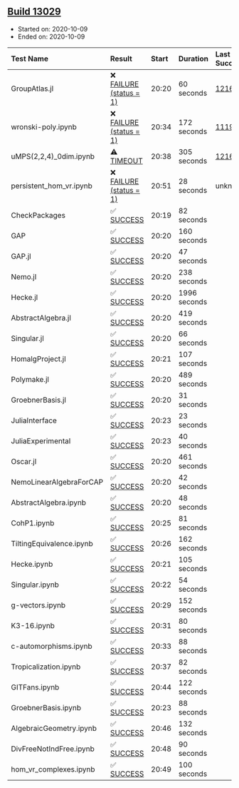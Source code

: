 ## [Build 13029](https://oscarci.mathematik.uni-kl.de/job/oscar/13029/)

* Started on: 2020-10-09
* Ended on: 2020-10-09

| Test Name    | Result | Start | Duration | Last Success | First Failure |
|:-------------|:-------|:------|:---------|:-------------|:--------------|
| GroupAtlas.jl | ❌ [FAILURE (status = 1)](https://oscarci.mathematik.uni-kl.de/job/oscar/13029/artifact/logs/build-13029/GroupAtlas.jl.log) | 20:20 | 60 seconds | [12167](https://oscarci.mathematik.uni-kl.de/job/oscar/12167/) | [12168](https://oscarci.mathematik.uni-kl.de/job/oscar/12168/) |
| wronski-poly.ipynb | ❌ [FAILURE (status = 1)](https://oscarci.mathematik.uni-kl.de/job/oscar/13029/artifact/logs/build-13029/wronski-poly.ipynb.log) | 20:34 | 172 seconds | [11192](https://oscarci.mathematik.uni-kl.de/job/oscar/11192/) | [11193](https://oscarci.mathematik.uni-kl.de/job/oscar/11193/) |
| uMPS(2,2,4)_0dim.ipynb | ⚠ [TIMEOUT](https://oscarci.mathematik.uni-kl.de/job/oscar/13029/artifact/logs/build-13029/uMPS-2-2-4-_0dim.ipynb.log) | 20:38 | 305 seconds | [12167](https://oscarci.mathematik.uni-kl.de/job/oscar/12167/) | [12168](https://oscarci.mathematik.uni-kl.de/job/oscar/12168/) |
| persistent_hom_vr.ipynb | ❌ [FAILURE (status = 1)](https://oscarci.mathematik.uni-kl.de/job/oscar/13029/artifact/logs/build-13029/persistent_hom_vr.ipynb.log) | 20:51 | 28 seconds | unknown | unknown |
| CheckPackages | ✅ [SUCCESS](https://oscarci.mathematik.uni-kl.de/job/oscar/13029/artifact/logs/build-13029/CheckPackages.log) | 20:19 | 82 seconds |  |  |
| GAP | ✅ [SUCCESS](https://oscarci.mathematik.uni-kl.de/job/oscar/13029/artifact/logs/build-13029/GAP.log) | 20:20 | 160 seconds |  |  |
| GAP.jl | ✅ [SUCCESS](https://oscarci.mathematik.uni-kl.de/job/oscar/13029/artifact/logs/build-13029/GAP.jl.log) | 20:20 | 47 seconds |  |  |
| Nemo.jl | ✅ [SUCCESS](https://oscarci.mathematik.uni-kl.de/job/oscar/13029/artifact/logs/build-13029/Nemo.jl.log) | 20:20 | 238 seconds |  |  |
| Hecke.jl | ✅ [SUCCESS](https://oscarci.mathematik.uni-kl.de/job/oscar/13029/artifact/logs/build-13029/Hecke.jl.log) | 20:20 | 1996 seconds |  |  |
| AbstractAlgebra.jl | ✅ [SUCCESS](https://oscarci.mathematik.uni-kl.de/job/oscar/13029/artifact/logs/build-13029/AbstractAlgebra.jl.log) | 20:20 | 419 seconds |  |  |
| Singular.jl | ✅ [SUCCESS](https://oscarci.mathematik.uni-kl.de/job/oscar/13029/artifact/logs/build-13029/Singular.jl.log) | 20:20 | 66 seconds |  |  |
| HomalgProject.jl | ✅ [SUCCESS](https://oscarci.mathematik.uni-kl.de/job/oscar/13029/artifact/logs/build-13029/HomalgProject.jl.log) | 20:21 | 107 seconds |  |  |
| Polymake.jl | ✅ [SUCCESS](https://oscarci.mathematik.uni-kl.de/job/oscar/13029/artifact/logs/build-13029/Polymake.jl.log) | 20:20 | 489 seconds |  |  |
| GroebnerBasis.jl | ✅ [SUCCESS](https://oscarci.mathematik.uni-kl.de/job/oscar/13029/artifact/logs/build-13029/GroebnerBasis.jl.log) | 20:20 | 31 seconds |  |  |
| JuliaInterface | ✅ [SUCCESS](https://oscarci.mathematik.uni-kl.de/job/oscar/13029/artifact/logs/build-13029/JuliaInterface.log) | 20:23 | 23 seconds |  |  |
| JuliaExperimental | ✅ [SUCCESS](https://oscarci.mathematik.uni-kl.de/job/oscar/13029/artifact/logs/build-13029/JuliaExperimental.log) | 20:23 | 40 seconds |  |  |
| Oscar.jl | ✅ [SUCCESS](https://oscarci.mathematik.uni-kl.de/job/oscar/13029/artifact/logs/build-13029/Oscar.jl.log) | 20:20 | 461 seconds |  |  |
| NemoLinearAlgebraForCAP | ✅ [SUCCESS](https://oscarci.mathematik.uni-kl.de/job/oscar/13029/artifact/logs/build-13029/NemoLinearAlgebraForCAP.log) | 20:20 | 42 seconds |  |  |
| AbstractAlgebra.ipynb | ✅ [SUCCESS](https://oscarci.mathematik.uni-kl.de/job/oscar/13029/artifact/logs/build-13029/AbstractAlgebra.ipynb.log) | 20:20 | 48 seconds |  |  |
| CohP1.ipynb | ✅ [SUCCESS](https://oscarci.mathematik.uni-kl.de/job/oscar/13029/artifact/logs/build-13029/CohP1.ipynb.log) | 20:25 | 81 seconds |  |  |
| TiltingEquivalence.ipynb | ✅ [SUCCESS](https://oscarci.mathematik.uni-kl.de/job/oscar/13029/artifact/logs/build-13029/TiltingEquivalence.ipynb.log) | 20:26 | 162 seconds |  |  |
| Hecke.ipynb | ✅ [SUCCESS](https://oscarci.mathematik.uni-kl.de/job/oscar/13029/artifact/logs/build-13029/Hecke.ipynb.log) | 20:21 | 105 seconds |  |  |
| Singular.ipynb | ✅ [SUCCESS](https://oscarci.mathematik.uni-kl.de/job/oscar/13029/artifact/logs/build-13029/Singular.ipynb.log) | 20:22 | 54 seconds |  |  |
| g-vectors.ipynb | ✅ [SUCCESS](https://oscarci.mathematik.uni-kl.de/job/oscar/13029/artifact/logs/build-13029/g-vectors.ipynb.log) | 20:29 | 152 seconds |  |  |
| K3-16.ipynb | ✅ [SUCCESS](https://oscarci.mathematik.uni-kl.de/job/oscar/13029/artifact/logs/build-13029/K3-16.ipynb.log) | 20:31 | 80 seconds |  |  |
| c-automorphisms.ipynb | ✅ [SUCCESS](https://oscarci.mathematik.uni-kl.de/job/oscar/13029/artifact/logs/build-13029/c-automorphisms.ipynb.log) | 20:33 | 88 seconds |  |  |
| Tropicalization.ipynb | ✅ [SUCCESS](https://oscarci.mathematik.uni-kl.de/job/oscar/13029/artifact/logs/build-13029/Tropicalization.ipynb.log) | 20:37 | 82 seconds |  |  |
| GITFans.ipynb | ✅ [SUCCESS](https://oscarci.mathematik.uni-kl.de/job/oscar/13029/artifact/logs/build-13029/GITFans.ipynb.log) | 20:44 | 122 seconds |  |  |
| GroebnerBasis.ipynb | ✅ [SUCCESS](https://oscarci.mathematik.uni-kl.de/job/oscar/13029/artifact/logs/build-13029/GroebnerBasis.ipynb.log) | 20:23 | 88 seconds |  |  |
| AlgebraicGeometry.ipynb | ✅ [SUCCESS](https://oscarci.mathematik.uni-kl.de/job/oscar/13029/artifact/logs/build-13029/AlgebraicGeometry.ipynb.log) | 20:46 | 132 seconds |  |  |
| DivFreeNotIndFree.ipynb | ✅ [SUCCESS](https://oscarci.mathematik.uni-kl.de/job/oscar/13029/artifact/logs/build-13029/DivFreeNotIndFree.ipynb.log) | 20:48 | 90 seconds |  |  |
| hom_vr_complexes.ipynb | ✅ [SUCCESS](https://oscarci.mathematik.uni-kl.de/job/oscar/13029/artifact/logs/build-13029/hom_vr_complexes.ipynb.log) | 20:49 | 100 seconds |  |  |
